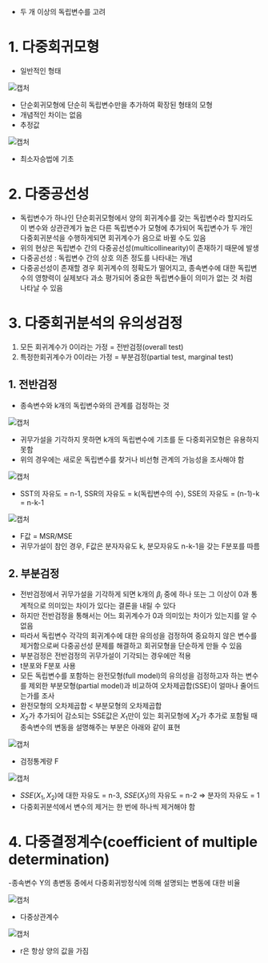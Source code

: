 - 두 개 이상의 독립변수를 고려

# 1. 다중회귀모형
- 일반적인 형태

![캡처](https://user-images.githubusercontent.com/80622859/184529550-42278421-3ec7-45eb-93b6-37872bb91041.PNG)

- 단순회귀모형에 단순히 독립변수만을 추가하여 확장된 형태의 모형
- 개념적인 차이는 없음
- 추정값

![캡처](https://user-images.githubusercontent.com/80622859/184529578-23dda65c-878b-449a-83b1-3771ecc3fde8.PNG)

- 최소자승법에 기초

# 2. 다중공선성
- 독립변수가 하나인 단순회귀모형에서 양의 회귀계수를 갖는 독립변수라 할지라도 이 변수와 상관관계가 높은 다른 독립변수가 모형에 추가되어 독립변수가 두 개인 다중회귀분석을 수행하게되면 회귀계수가 음으로 바뀔 수도 있음
- 위의 현상은 독립변수 간의 다중공선성(multicollinearity)이 존재하기 때문에 발생
- 다중공선성 : 독립변수 간의 상호 의존 정도를 나타내는 개념
- 다중공선성이 존재할 경우 회귀계수의 정확도가 떨어지고, 종속변수에 대한 독립변수의 영향력이 실제보다 과소 평가되어 중요한 독립변수들이 의미가 없는 것 처럼 나타날 수 있음

# 3. 다중회귀분석의 유의성검정
1. 모든 회귀계수가 0이라는 가정 = 전반검정(overall test)
2. 특정한회귀계수가 0이라는 가정 = 부분검정(partial test, marginal test)

## 1. 전반검정
- 종속변수와 k개의 독립변수와의 관계를 검정하는 것

![캡처](https://user-images.githubusercontent.com/80622859/184529682-05f72b54-57ed-4c1c-abfb-7b541dcec870.PNG)

- 귀무가설을 기각하지 못하면 k개의 독립변수에 기초를 둔 다중회귀모형은 유용하지 못함
- 위의 경우에는 새로운 독립변수를 찾거나 비선형 관계의 가능성을 조사해야 함

![캡처](https://user-images.githubusercontent.com/80622859/184529709-d11ca976-52e4-4362-bb1a-3ebe89fbfdf1.PNG)

- SST의 자유도 = n-1, SSR의 자유도 = k(독립변수의 수), SSE의 자유도 = (n-1)-k = n-k-1

![캡처](https://user-images.githubusercontent.com/80622859/184529733-3f014f97-4588-4cdc-80cf-58e0a90bfe85.PNG)

- F값 = MSR/MSE
- 귀무가설이 참인 경우, F값은 분자자유도 k, 분모자유도 n-k-1을 갖는 F분포를 따름

## 2. 부분검정
- 전반검정에서 귀무가설을 기각하게 되면 k개의 $\beta_i$ 중에 하나 또는 그 이상이 0과 통계적으로 의미있는 차이가 있다는 결론을 내릴 수 있다
- 하지만 전반검정을 통해서는 어느 회귀계수가 0과 의미있는 차이가 있는지를 알 수 없음
- 따라서 독립변수 각각의 회귀계수에 대한 유의성을 검정하여 중요하지 않은 변수를 제거함으로써 다중공선성 문제를 해결하고 회귀모형을 단순하게 만들 수 있음
- 부분검정은 전반검정의 귀무가설이 기각되는 경우에만 적용
- t분포와 F분포 사용
- 모든 독립변수를 포함하는 완전모형(full model)의 유의성을 검정하고자 하는 변수를 제외한 부분모형(partial model)과 비교하여 오차제곱합(SSE)이 얼마나 줄어드는가를 조사
- 완전모형의 오차제곱합 < 부분모형의 오차제곱합
- $X_2$가 추가되어 감소되는 SSE값은 $X_1$만이 있는 회귀모형에 $X_2$가 추가로 포함될 때 종속변수의 변동을 설명해주는 부분은 아래와 같이 표현

![캡처](https://user-images.githubusercontent.com/80622859/184529890-3bf0cbc8-200d-4f2e-bd8d-67d5f54fbc49.PNG)

- 검정통계량 F

![캡처](https://user-images.githubusercontent.com/80622859/184529901-15c9036c-e82d-417f-b6e9-f8e8f72c0fd2.PNG)

- $SSE(X_1,X_2)$에 대한 자유도 = n-3, $SSE(X_1)$의 자유도 = n-2 => 분자의 자유도 = 1
- 다중회귀분석에서 변수의 제거는 한 번에 하나씩 제거해야 함

# 4. 다중결정계수(coefficient of multiple determination)
-종속변수 Y의 총변동 중에서 다중회귀방정식에 의해 설명되는 변동에 대한 비율

![캡처](https://user-images.githubusercontent.com/80622859/184529980-b8cd4829-0f53-4565-8864-451c7a3f1633.PNG)

- 다중상관계수

![캡처](https://user-images.githubusercontent.com/80622859/184530014-f740f8da-832e-4852-b413-e80ed67cb5c2.PNG)

- r은 항상 양의 값을 가짐

